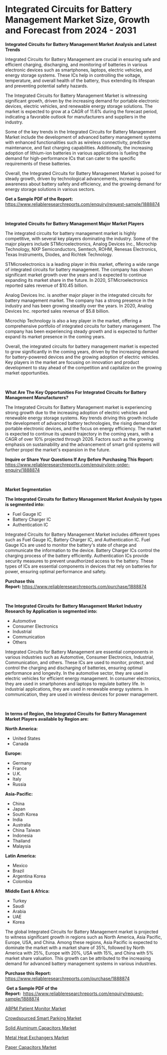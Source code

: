 <p><h1>Integrated Circuits for Battery Management Market Size, Growth and Forecast from 2024 - 2031</h1></p><p><strong>Integrated Circuits for Battery Management Market Analysis and Latest Trends</strong></p>
<p><p>Integrated Circuits for Battery Management are crucial in ensuring safe and efficient charging, discharging, and monitoring of batteries in various electronic devices such as smartphones, laptops, electric vehicles, and energy storage systems. These ICs help in controlling the voltage, temperature, and overall health of the battery, thus extending its lifespan and preventing potential safety hazards.</p><p>The Integrated Circuits for Battery Management Market is witnessing significant growth, driven by the increasing demand for portable electronic devices, electric vehicles, and renewable energy storage solutions. The market is expected to grow at a CAGR of 11.6% during the forecast period, indicating a favorable outlook for manufacturers and suppliers in the industry.</p><p>Some of the key trends in the Integrated Circuits for Battery Management Market include the development of advanced battery management systems with enhanced functionalities such as wireless connectivity, predictive maintenance, and fast charging capabilities. Additionally, the increasing adoption of lithium-ion batteries in various applications is fueling the demand for high-performance ICs that can cater to the specific requirements of these batteries.</p><p>Overall, the Integrated Circuits for Battery Management Market is poised for steady growth, driven by technological advancements, increasing awareness about battery safety and efficiency, and the growing demand for energy storage solutions in various sectors.</p></p>
<p><strong>Get a Sample PDF of the Report:&nbsp;</strong> <a href="https://www.reliableresearchreports.com/enquiry/request-sample/1888874">https://www.reliableresearchreports.com/enquiry/request-sample/1888874</a></p>
<p>&nbsp;</p>
<p><strong>Integrated Circuits for Battery Management Major Market Players</strong></p>
<p><p>The integrated circuits for battery management market is highly competitive, with several key players dominating the industry. Some of the major players include STMicroelectronics, Analog Devices Inc., Microchip Technology, NXP Semiconductors, Semtech, ROHM, Renesas Electronics, Texas Instruments, Diodes, and Richtek Technology.</p><p>STMicroelectronics is a leading player in this market, offering a wide range of integrated circuits for battery management. The company has shown significant market growth over the years and is expected to continue expanding its market share in the future. In 2020, STMicroelectronics reported sales revenue of $10.45 billion.</p><p>Analog Devices Inc. is another major player in the integrated circuits for battery management market. The company has a strong presence in the industry and has been growing steadily over the years. In 2020, Analog Devices Inc. reported sales revenue of $5.8 billion.</p><p>Microchip Technology is also a key player in the market, offering a comprehensive portfolio of integrated circuits for battery management. The company has been experiencing steady growth and is expected to further expand its market presence in the coming years.</p><p>Overall, the integrated circuits for battery management market is expected to grow significantly in the coming years, driven by the increasing demand for battery-powered devices and the growing adoption of electric vehicles. Key players in the market are focusing on innovation and product development to stay ahead of the competition and capitalize on the growing market opportunities.</p></p>
<p>&nbsp;</p>
<p><strong>What Are The Key Opportunities For Integrated Circuits for Battery Management Manufacturers?</strong></p>
<p><p>The Integrated Circuits for Battery Management market is experiencing strong growth due to the increasing adoption of electric vehicles and renewable energy storage systems. Key trends driving this growth include the development of advanced battery technologies, the rising demand for portable electronic devices, and the focus on energy efficiency. The market is expected to continue its upward trajectory in the coming years, with a CAGR of over 10% projected through 2026. Factors such as the growing emphasis on sustainability and the advancement of smart grid systems will further propel the market's expansion in the future.</p></p>
<p><strong>Inquire or Share Your Questions If Any Before Purchasing This Report:</strong> <a href="https://www.reliableresearchreports.com/enquiry/pre-order-enquiry/1888874">https://www.reliableresearchreports.com/enquiry/pre-order-enquiry/1888874</a></p>
<p>&nbsp;</p>
<p><strong>Market Segmentation</strong></p>
<p><strong>The Integrated Circuits for Battery Management Market Analysis by types is segmented into:</strong></p>
<p><ul><li>Fuel Gauge IC</li><li>Battery Charger IC</li><li>Authentication IC</li></ul></p>
<p><p>Integrated Circuits for Battery Management Market includes different types such as Fuel Gauge IC, Battery Charger IC, and Authentication IC. Fuel Gauge ICs are used to monitor the battery's state of charge and communicate the information to the device. Battery Charger ICs control the charging process of the battery efficiently. Authentication ICs provide security measures to prevent unauthorized access to the battery. These types of ICs are essential components in devices that rely on batteries for power, ensuring optimal performance and safety.</p></p>
<p><strong>Purchase this Report:&nbsp;</strong><a href="https://www.reliableresearchreports.com/purchase/1888874">https://www.reliableresearchreports.com/purchase/1888874</a></p>
<p>&nbsp;</p>
<p><strong>The Integrated Circuits for Battery Management Market Industry Research by Application is segmented into:</strong></p>
<p><ul><li>Automotive</li><li>Consumer Electronics</li><li>Industrial</li><li>Communication</li><li>Others</li></ul></p>
<p><p>Integrated Circuits for Battery Management are essential components in various industries such as Automotive, Consumer Electronics, Industrial, Communication, and others. These ICs are used to monitor, protect, and control the charging and discharging of batteries, ensuring optimal performance and longevity. In the automotive sector, they are used in electric vehicles for efficient energy management. In consumer electronics, they are used in smartphones and laptops to regulate battery life. In industrial applications, they are used in renewable energy systems. In communication, they are used in wireless devices for power management.</p></p>
<p>&nbsp;</p>
<p><strong>In terms of Region, the Integrated Circuits for Battery Management Market Players available by Region are:</strong></p>
<p>
    <p> <strong> North America: </strong>
        <ul>
            <li>United States</li>
            <li>Canada</li>
        </ul>
        </p> 
    <p> <strong> Europe: </strong>
        <ul>
            <li>Germany</li>
            <li>France</li>
            <li>U.K.</li>
            <li>Italy</li>
            <li>Russia</li>
        </ul>
        </p> 
    <p> <strong> Asia-Pacific: </strong>
        <ul>
            <li>China</li>
            <li>Japan</li>
            <li>South Korea</li>
            <li>India</li>
            <li>Australia</li>
            <li>China Taiwan</li>
            <li>Indonesia</li>
            <li>Thailand</li>
            <li>Malaysia</li>
        </ul>
        </p> 
    <p> <strong> Latin America: </strong>
        <ul>
            <li>Mexico</li>
            <li>Brazil</li>
            <li>Argentina Korea</li>
            <li>Colombia</li>
        </ul>
        </p> 
    <p> <strong> Middle East & Africa: </strong>
        <ul>
            <li>Turkey</li>
            <li>Saudi</li>
            <li>Arabia</li>
            <li>UAE</li>
            <li>Korea</li>
        </ul>
    </p>
    </p>
<p><p>The global Integrated Circuits for Battery Management market is projected to witness significant growth in regions such as North America, Asia Pacific, Europe, USA, and China. Among these regions, Asia Pacific is expected to dominate the market with a market share of 35%, followed by North America with 25%, Europe with 20%, USA with 15%, and China with 5% market share valuation. This growth can be attributed to the increasing demand for advanced battery management systems in various industries.</p></p>
<p><strong>Purchase this Report: </strong><a href="https://www.reliableresearchreports.com/purchase/1888874">https://www.reliableresearchreports.com/purchase/1888874</a></p>
<p>&nbsp;<strong>Get a Sample PDF of the Report:&nbsp;&nbsp;</strong><a href="https://www.reliableresearchreports.com/enquiry/request-sample/1888874">https://www.reliableresearchreports.com/enquiry/request-sample/1888874</a></p>
<p><strong></strong></p>
<p><p><a href="https://circular-yam-9b9.notion.site/ABPM-Patient-Monitor-Market-Size-Share-Trends-Analysis-Report-By-Application-Regional-Outlook-C-9f1a2f33264f405b8affb300c57c2bbe">ABPM Patient Monitor Market</a></p><p><a href="https://metal-farmhouse-e95.notion.site/Crowdsourced-Smart-Parking-Market-A-Comprehensive-Report-of-its-Market-Share-Growth-Trends-2024--88784e9761364fc6abb6e606d788e84e">Crowdsourced Smart Parking Market</a></p><p><a href="https://view.publitas.com/reportprime-1/solid-aluminum-capacitors-market-size-evaluating-its-market-trends-growth-and-projections-2024-2031/">Solid Aluminum Capacitors Market</a></p><p><a href="https://angry-finch-aaf.notion.site/Metal-Heat-Exchangers-Market-Size-Market-Share-and-Global-Market-Analysis-Report-2024-2031-d344cf0aa25746a49aaad649ff5845fb">Metal Heat Exchangers Market</a></p><p><a href="https://view.publitas.com/reportprime-1/paper-capacitors-market-size-evaluating-its-market-trends-growth-and-projections-2024-2031/">Paper Capacitors Market</a></p></p>